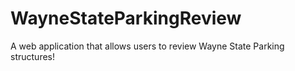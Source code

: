 # WayneStateParkingReview
A web application that allows users to review Wayne State Parking structures!

